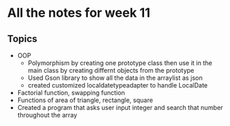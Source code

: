 # All the notes for week 11
## Topics
* OOP
  * Polymorphism by creating one prototype class then use it in the main class by creating differnt objects from the prototype
  * Used Gson library to show all the data in the arraylist as json
  * created customized localdatetypeadapter to handle LocalDate
* Factorial function, swapping function
* Functions of area of triangle, rectangle, square
* Created a program that asks user input integer and search that number throughout the array